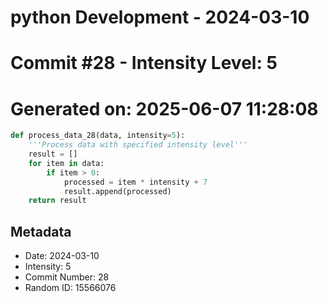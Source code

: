 ﻿# python Development - 2024-03-10
# Commit #28 - Intensity Level: 5
# Generated on: 2025-06-07 11:28:08
```python
def process_data_28(data, intensity=5):
    '''Process data with specified intensity level'''
    result = []
    for item in data:
        if item > 0:
            processed = item * intensity + 7
            result.append(processed)
    return result
```
## Metadata
- Date: 2024-03-10
- Intensity: 5
- Commit Number: 28
- Random ID: 15566076
